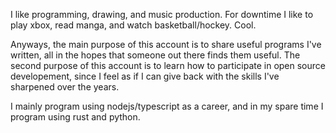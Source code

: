 I like programming, drawing, and music production. For downtime I like to play xbox, read manga, and watch basketball/hockey. Cool.

Anyways, the main purpose of this account is to share useful programs I've written, all in the hopes that someone out there finds them useful. The second purpose of this account is to learn how to participate in open source developement, since I feel as if I can give back with the skills I've sharpened over the years. 

I mainly program using nodejs/typescript as a career, and in my spare time I program using rust and python.
